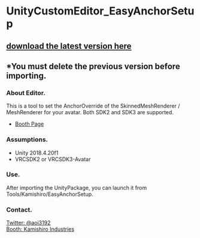 # UnityCustomEditor_EasyAnchorSetup
## [download the latest version here](https://github.com/AoiKamishiro/UnityCustomEditor_EasyAnchorSetup/releases)
## *You must delete the previous version before importing.  
### About Editor.
This is a tool to set the AnchorOverride of the SkinnedMeshRenderer / MeshRenderer for your avatar.
Both SDK2 and SDK3 are supported.
* [Booth Page](https://kamishirolab.booth.pm/items/2494327)
### Assumptions.
* Unity 2018.4.20f1
* VRCSDK2 or VRCSDK3-Avatar
### Use.
After importing the UnityPackage, you can launch it from Tools/Kamishiro/EasyAnchorSetup. 
### Contact.
[Twitter: @aoi3192](https://twitter.com/aoi3192)  
[Booth: Kamishiro Industries](https://kamishirolab.booth.pm/)  